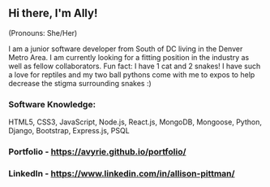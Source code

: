 ## Hi there, I'm Ally!
(Pronouns: She/Her)

I am a junior software developer from South of DC living in the Denver Metro Area. I am currently looking for a fitting position in the industry as well as fellow collaborators. 
Fun fact: I have 1 cat and 2 snakes! I have such a love for reptiles and my two ball pythons come with me to expos to help decrease the stigma surrounding snakes :)

### Software Knowledge:
HTML5, CSS3, JavaScript, Node.js, React.js, MongoDB, Mongoose, Python, Django, Bootstrap, Express.js, PSQL

### Portfolio - https://avyrie.github.io/portfolio/
### LinkedIn - https://www.linkedin.com/in/allison-pittman/

<!--
**avyrie/avyrie** is a ✨ _special_ ✨ repository because its `README.md` (this file) appears on your GitHub profile.

Here are some ideas to get you started:

- 🔭 I’m currently working on ...
- 🌱 I’m currently learning ...
- 👯 I’m looking to collaborate on ...
- 🤔 I’m looking for help with ...
- 💬 Ask me about ...
- 📫 How to reach me: ...
-->
